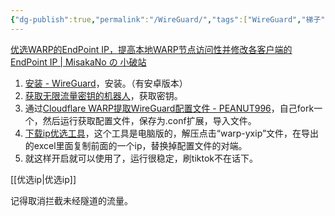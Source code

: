 ```yaml
---
{"dg-publish":true,"permalink":"/WireGuard/","tags":["WireGuard","梯子"],"noteIcon":""}
---
```


[优选WARP的EndPoint IP，提高本地WARP节点访问性并修改各客户端的EndPoint IP | MisakaNo の 小破站](https://blog.misaka.rest/2023/03/12/cf-warp-yxip/)

1. [安装 - WireGuard](https://www.wireguard.com/install/)，安装。（有安卓版本）
2. [获取无限流量密钥的机器人](https://t.me/generatewarpplusbot)，获取密钥。
3. 通过[Cloudflare WARP提取WireGuard配置文件 - PEANUT996](https://peanut996.com/wireguard-from-warp/)，自己fork一个，然后运行获取配置文件，保存为.conf扩展，导入文件。
4. [下载ip优选工具](https://gitlab.com/Misaka-blog/warp-script/-/raw/main/files/warp-yxip/warp-yxip-win.7z?inline=false)，这个工具是电脑版的，解压点击“warp-yxip”文件，在导出的excel里面复制前面的一个ip，替换掉配置文件的对端。
5. 就这样开启就可以使用了，运行很稳定，刷tiktok不在话下。

[[优选ip\|优选ip]]

记得取消拦截未经隧道的流量。